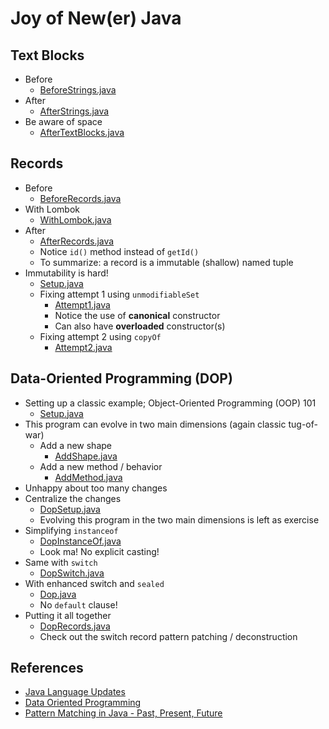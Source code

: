 # Joy of New(er) Java

## Text Blocks
- Before 
  - [BeforeStrings.java](src/main/java/m/strings/BeforeStrings.java)
- After 
  - [AfterStrings.java](src/main/java/m/strings/AfterStrings.java)
- Be aware of space
  - [AfterTextBlocks.java](src/main/java/m/strings/AfterTextBlocks.java)

## Records
- Before
  - [BeforeRecords.java](src/main/java/m/records/BeforeRecords.java)
- With Lombok
  - [WithLombok.java](src/main/java/m/records/WithLombok.java)
- After
  - [AfterRecords.java](src/main/java/m/records/AfterRecords.java)
  - Notice `id()` method instead of `getId()`
  - To summarize: a record is a immutable (shallow) named tuple
- Immutability is hard!
  - [Setup.java](src/main/java/m/immutability/Setup.java)
  - Fixing attempt 1 using `unmodifiableSet`
    - [Attempt1.java](src/main/java/m/immutability/Attempt1.java)
    - Notice the use of **canonical** constructor
    - Can also have **overloaded** constructor(s)
  - Fixing attempt 2 using `copyOf`
    - [Attempt2.java](src/main/java/m/immutability/Attempt2.java)

## Data-Oriented Programming (DOP)
- Setting up a classic example; Object-Oriented Programming (OOP) 101 
  - [Setup.java](src/main/java/m/dop/Setup.java)
- This program can evolve in two main dimensions (again classic tug-of-war)
  - Add a new shape
    - [AddShape.java](src/main/java/m/dop/AddShape.java)
  - Add a new method / behavior
    - [AddMethod.java](src/main/java/m/dop/AddMethod.java)
- Unhappy about too many changes 
- Centralize the changes
  - [DopSetup.java](src/main/java/m/dop/DopSetup.java)
  - Evolving this program in the two main dimensions is left as exercise
- Simplifying `instanceof`
  - [DopInstanceOf.java](src/main/java/m/dop/DopInstanceOf.java)
  - Look ma! No explicit casting!
- Same with `switch`
  - [DopSwitch.java](src/main/java/m/dop/DopSwitch.java)
- With enhanced switch and `sealed`
  - [Dop.java](src/main/java/m/dop/Dop.java)
  - No `default` clause!
- Putting it all together
  - [DopRecords.java](src/main/java/m/dop/DopRecords.java)
  - Check out the switch record pattern patching / deconstruction 

## References
- [Java Language Updates](https://docs.oracle.com/en/java/javase/21/language/index.html)
- [Data Oriented Programming](https://www.infoq.com/articles/data-oriented-programming-java/)
- [Pattern Matching in Java - Past, Present, Future](https://www.youtube.com/watch?v=GurtoM8i2TE)